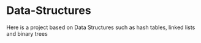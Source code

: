 # Data-Structures
Here is a project based on Data Structures such as hash tables, linked lists and binary trees
